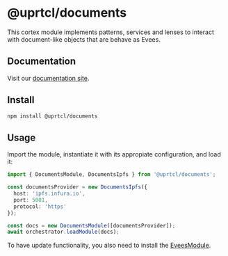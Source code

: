 # @uprtcl/documents

This cortex module implements patterns, services and lenses to interact with document-like objects that are behave as Evees.

## Documentation

Visit our [documentation site](https://uprtcl.github.io/js-uprtcl).

## Install

```bash
npm install @uprtcl/documents
```

## Usage

Import the module, instantiate it with its appropiate configuration, and load it:

```ts
import { DocumentsModule, DocumentsIpfs } from '@uprtcl/documents';

const documentsProvider = new DocumentsIpfs({
  host: 'ipfs.infura.io',
  port: 5001,
  protocol: 'https'
});

const docs = new DocumentsModule([documentsProvider]);
await orchestrator.loadModule(docs);
```

To have update functionality, you also need to install the [EveesModule](https://github.com/uprtcl/js-uprtcl/tree/master/modules/evees).